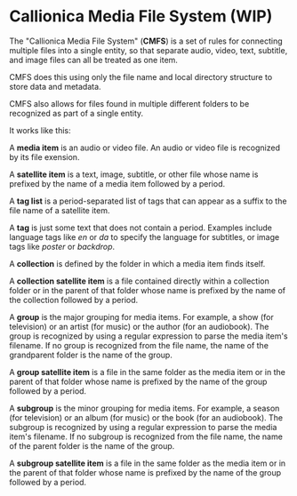 # Callionica Media File System (WIP)

The "Callionica Media File System" (**CMFS**) is a set of rules for connecting multiple files into 
a single entity, so that separate audio, video, text, subtitle, and image files can all be treated
as one item.

CMFS does this using only the file name and local directory structure to store data and metadata.

CMFS also allows for files found in multiple different folders to be recognized as part of a single entity.

It works like this:

A **media item** is an audio or video file.
An audio or video file is recognized by its file exension.

A **satellite item** is a text, image, subtitle, or other file whose name is prefixed by the name of a media item followed by a period.

A **tag list** is a period-separated list of tags that can appear as a suffix to the file name of a satellite item.

A **tag** is just some text that does not contain a period. Examples include language tags like *en* or *da* to specify the language for subtitles, or image tags like *poster* or *backdrop*.

A **collection** is defined by the folder in which a media item finds itself.

A **collection satellite item** is a file contained directly within a collection folder or in the parent of that folder whose name is prefixed by the name of the collection followed by a period.

A **group** is the major grouping for media items. For example, a show (for television) or an artist (for music) or the author (for an audiobook). The group is recognized by using a regular expression to parse the media item's filename. If no group is recognized from the file name, the name of the grandparent folder is the name of the group.

A **group satellite item** is a file in the same folder as the media item or in the parent of that folder whose name is prefixed by the name of the group followed by a period.

A **subgroup** is the minor grouping for media items. For example, a season (for television) or an album (for music) or the book (for an audiobook). The subgroup is recognized by using a regular expression to parse the media item's filename. If no subgroup is recognized from the file name, the name of the parent folder is the name of the group.

A **subgroup satellite item** is a file in the same folder as the media item or in the parent of that folder whose name is prefixed by the name of the group followed by a period.

